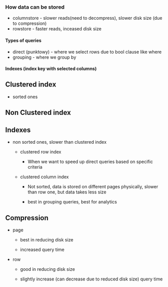 ### How data can be stored

* columnstore - slower reads(need to decompress), slower disk size (due to compression)
* rowstore - faster reads, inceased disk size



####  Types of queries

* direct (punktowy) - where we select rows due to bool clause like where
* grouping - where we group by


#### Indexes (index key with selected columns)

## Clustered index

* sorted ones

## Non Clustered index


## Indexes
* non sorted ones, slower than clustered index

    * clustered row index

        * When we want to speed up direct queries based on specific criteria

    * clustered column index
    
        * Not sorted, data is stored on different pages physically, slower than row one, but data takes less size

        * best in grouping queries, best for analytics

## Compression

* page

    * best in reducing disk size

    * increased query time

* row

    * good in reducing disk size

    * slightly increase (can decrease due to reduced disk size) query time





